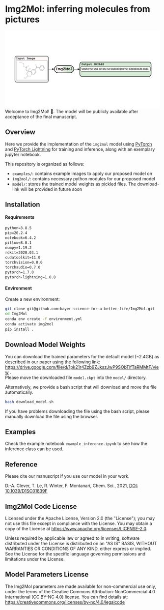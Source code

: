 Img2Mol: inferring molecules from pictures
==========================================
![Img2Mol](Img2Mol.png)
Welcome to Img2Mol! :wave:.
The model will be publicly available after acceptance of the final manuscript.

## Overview
 Here we provide the implementation of the `img2mol` model using [PyTorch](https://github.com/pytorch/pytorch) and [PyTorch Lightning](https://github.com/PyTorchLightning/pytorch-lightning) for training and inference, along with an exemplary jupyter notebook.
 
This repository is organized as follows:
* `examples/`: contains example images to apply our proposed model on
* `img2mol/`: contains necessary python modules for our proposed model
* `model/`: stores the trained model weights as pickled files. The download-link will be provided in future soon

## Installation
#### Requirements
```
python=3.8.5
pip=20.2.4
notebook=6.4.2
pillow=8.0.1
numpy=1.19.2
rdkit=2020.03.1
cudatoolkit=11.0
torchvision=0.8.0
torchaudio=0.7.0
pytorch=1.7.0
pytorch-lightning=1.0.8
```

#### Environment
Create a new environment:
```bash
git clone git@github.com:bayer-science-for-a-better-life/Img2Mol.git
cd Img2Mol
conda env create -f environment.yml
conda activate img2mol
pip install .
```
## Download Model Weights
You can download the trained parameters for the default model (~2.4GB) as described in our paper using the following link:
<a href="https://drive.google.com/file/d/1pk21r4Zzb9ZJkszJwP9SObTlfTaRMMtF/view" target="_blank">https://drive.google.com/file/d/1pk21r4Zzb9ZJkszJwP9SObTlfTaRMMtF/view </a>.  
Please move the downloaded file `model.ckpt` into the `model/` directory.  

Alternatively, we provide a bash script that will download and move the file automatically.
```bash
bash download_model.sh
```
If you have problems downloading the file using the bash script, please manually download the file using the browser.

## Examples
Check the example notebook `example_inference.ipynb` to see how the inference class can be used.

## Reference
Please cite our manuscript if you use our model in your work.

D.-A. Clever, T. Le, R. Winter, F. Montanari, Chem. Sci., 2021, [DOI: 10.1039/D1SC01839F](https://doi.org/10.1039/D1SC01839F)

## Img2Mol Code License
Licensed under the Apache License, Version 2.0 (the "License"); you may not use this file except in compliance with the License. You may obtain a copy of the License at https://www.apache.org/licenses/LICENSE-2.0.

Unless required by applicable law or agreed to in writing, software distributed under the License is distributed on an "AS IS" BASIS, WITHOUT WARRANTIES OR CONDITIONS OF ANY KIND, either express or implied. See the License for the specific language governing permissions and limitations under the License.

##  Model Parameters License
The Img2Mol parameters are made available for non-commercial use only, under the terms of the Creative Commons Attribution-NonCommercial 4.0 International (CC BY-NC 4.0) license. You can find details at: https://creativecommons.org/licenses/by-nc/4.0/legalcode
